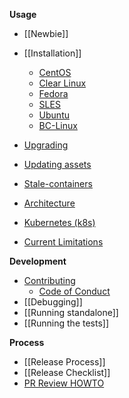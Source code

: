 **Usage**
* [[Newbie]]
* [[Installation]]
  * [CentOS](/clearcontainers/runtime/wiki/Installing-Clear-Containers-3.0-on-CentOS)
  * [Clear Linux](/clearcontainers/runtime/wiki/Installing-Clear-Containers-3.0-on-Clear-Linux)
  * [Fedora](/clearcontainers/runtime/wiki/Installing-Clear-Containers-3.0-on-Fedora)
  * [SLES](/clearcontainers/runtime/wiki/Installing-Clear-Containers-3.0-on-SLES)
  * [Ubuntu](/clearcontainers/runtime/wiki/Installing-Clear-Containers-3.0-on-Ubuntu)
  * [BC-Linux](/clearcontainers/runtime/wiki/Installing-Clear-Containers-3.0-on-BC-Linux)

* [Upgrading](/clearcontainers/runtime/blob/master/docs/upgrading.md)

* [Updating assets](/clearcontainers/runtime/blob/master/docs/assets-update.md)

* [Stale-containers](/clearcontainers/runtime/wiki/Stale-containers)

* [Architecture](/clearcontainers/runtime/blob/master/docs/architecture/architecture.md)

* [Kubernetes (k8s)](/clearcontainers/runtime/wiki/Clear-Containers-and-Kubernetes)

* [Current Limitations](/clearcontainers/runtime/wiki/Current-Limitations)

**Development**
* [Contributing](/clearcontainers/runtime/blob/master/CONTRIBUTING.md)
  * [Code of Conduct](/clearcontainers/runtime/blob/master/CODE_OF_CONDUCT.md)
* [[Debugging]]
* [[Running standalone]]
* [[Running the tests]]

**Process**
* [[Release Process]]
* [[Release Checklist]]
* [PR Review HOWTO](/clearcontainers/runtime/wiki/PR-Review-HOWTO)
